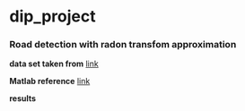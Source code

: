 # dip_project
### Road detection with radon transfom approximation  


**data set taken from** [link](http://weegee.vision.ucmerced.edu/datasets/landuse.html)

**Matlab reference** [link](https://in.mathworks.com/help/images/detect-lines-using-the-radon-transform.html)


**results**
